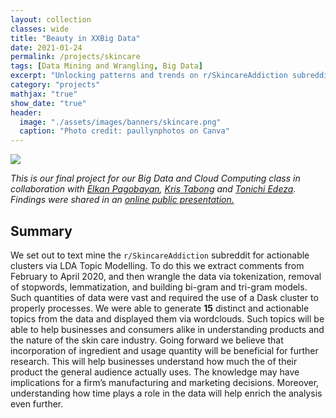 ```yaml
---
layout: collection
classes: wide
title: "Beauty in XXBig Data"
date: 2021-01-24
permalink: /projects/skincare
tags: [Data Mining and Wrangling, Big Data]
excerpt: "Unlocking patterns and trends on r/SkincareAddiction subreddit"
category: "projects"
mathjax: "true"
show_date: "true"
header:
  image: "./assets/images/banners/skincare.png"
  caption: "Photo credit: paullynphotos on Canva"
---
```


[![](https://img.shields.io/badge/Github-View_HTML-181717?logo=github)](nicoleobrero.github.io/bdccc_skincare/skincare.html)


*This is our final project for our Big Data and Cloud Computing class in collaboration with [Elkan Pagobayan](https://www.linkedin.com/in/ejmpagobayan/), [Kris Tabong](https://www.linkedin.com/in/kristoffer-dave-tabong-7183b2a7/) and [Tonichi Edeza](https://www.linkedin.com/in/joseantonioedeza/). Findings were shared in an [online public presentation.](https://www.facebook.com/events/2905983756306032/)*

## Summary

We set out to text mine the `r/SkincareAddiction` subreddit for actionable clusters via LDA Topic Modelling. To do this we extract comments from February to April 2020, and then wrangle the data via tokenization, removal of stopwords, lemmatization, and building bi-gram and tri-gram models. Such quantities of data were vast and required the use of a Dask cluster to properly processes. We were able to generate **15** distinct and actionable topics from the data and displayed them via wordclouds. Such topics will be able to help businesses and consumers alike in understanding products and the nature of the skin care industry. Going forward we believe that incorporation of ingredient and usage quantity will be beneficial for further research. This will help businesses understand how much the of their product the general audience actually uses. The knowledge may have implications for a firm’s manufacturing and marketing decisions. Moreover, understanding how time plays a role in the data will help enrich the analysis even further.

